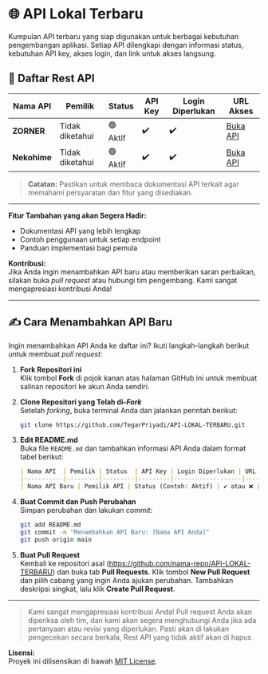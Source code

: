 
# 🌐 API Lokal Terbaru

Kumpulan API terbaru yang siap digunakan untuk berbagai kebutuhan pengembangan aplikasi. Setiap API dilengkapi dengan informasi status, kebutuhan API key, akses login, dan link untuk akses langsung.

## 📜 Daftar Rest API

| Nama API  | Pemilik | Status  | API Key | Login Diperlukan | URL Akses     |
|-----------|---------|---------|---------|-------------------|---------------|
| **ZORNER**| Tidak diketahui | 🟢 Aktif | ✔️   | ✔️   | [Buka API](https://zorner.men/) |
| **Nekohime** | Tidak diketahui | 🟢 Aktif | ✔️   | ✔️   | [Buka API](https://nkhm.xyz/) |

> **Catatan:** Pastikan untuk membaca dokumentasi API terkait agar memahami persyaratan dan fitur yang disediakan.

---

**Fitur Tambahan yang akan Segera Hadir:**
- Dokumentasi API yang lebih lengkap
- Contoh penggunaan untuk setiap endpoint
- Panduan implementasi bagi pemula

**Kontribusi:**  
Jika Anda ingin menambahkan API baru atau memberikan saran perbaikan, silakan buka *pull request* atau hubungi tim pengembang. Kami sangat mengapresiasi kontribusi Anda!

---

## ✍️ Cara Menambahkan API Baru

Ingin menambahkan API Anda ke daftar ini? Ikuti langkah-langkah berikut untuk membuat *pull request*:

1. **Fork Repositori ini**  
   Klik tombol **Fork** di pojok kanan atas halaman GitHub ini untuk membuat salinan repositori ke akun Anda sendiri.

2. **Clone Repositori yang Telah di-*Fork***  
   Setelah *forking*, buka terminal Anda dan jalankan perintah berikut:
   ```bash
   git clone https://github.com/TegarPriyadi/API-LOKAL-TERBARU.git
   ```

3. **Edit README.md**  
   Buka file `README.md` dan tambahkan informasi API Anda dalam format tabel berikut:
   ```markdown
   | Nama API  | Pemilik | Status  | API Key | Login Diperlukan | URL Akses     |
   |-----------|---------|---------|---------|-------------------|---------------|
   | Nama API Baru | Pemilik API | Status (Contoh: Aktif) | ✔️ atau ❌ | ✔️ atau ❌ | [Buka API](URL API Anda) |
   ```

4. **Buat Commit dan Push Perubahan**  
   Simpan perubahan dan lakukan *commit*:
   ```bash
   git add README.md
   git commit -m "Menambahkan API Baru: [Nama API Anda]"
   git push origin main
   ```

5. **Buat Pull Request**  
   Kembali ke repositori asal (https://github.com/nama-repo/API-LOKAL-TERBARU) dan buka tab **Pull Requests**. Klik tombol **New Pull Request** dan pilih cabang yang ingin Anda ajukan perubahan. Tambahkan deskripsi singkat, lalu klik **Create Pull Request**.

---

> Kami sangat mengapresiasi kontribusi Anda! Pull request Anda akan diperiksa oleh tim, dan kami akan segera menghubungi Anda jika ada pertanyaan atau revisi yang diperlukan. Pasti akan di lakukan pengecekan secara berkala, Rest API yang tidak aktif akan di hapus

**Lisensi:**  
Proyek ini dilisensikan di bawah [MIT License](LICENSE).

